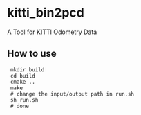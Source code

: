 # kitti_bin2pcd
A Tool for KITTI Odometry Data

## How to use

```
 mkdir build
 cd build
 cmake ..
 make
 # change the input/output path in run.sh
 sh run.sh
 # done
```
